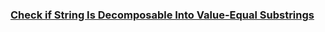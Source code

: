 ### [Check if String Is Decomposable Into Value-Equal Substrings](https://leetcode.com/problems/check-if-string-is-decomposable-into-value-equal-substrings)

